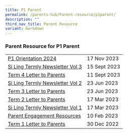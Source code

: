 ```yaml
---
title: P1 Parent
permalink: /parents-hub/Parent-resource/p1parent/
description: ""
third_nav_title: Parent Resource
variant: markdown
---
```

### Parent Resource for P1 Parent

|  |  |
|---|---|
|[P1 Orientation 2024](/files/P1_Orientation_2023_FOR_2024_P1__10_Nov_compressed.pdf)| 17 Nov 2023
|[Si Ling Termly Newsletter Vol 3](/files/Parent_Hub/term%204%202023%20slps%20newsletter%20updated.pdf)| 15 Sept 2023 
|[Term 4 Letter to Parents](/files/Parent_Hub/2023%20term%204%20letter.pdf)|11 Sept 2023
|[Si Ling Termly Newsletter Vol 2](/files/Parent_Hub/Parent_Resource/term%203%202023%20slps%20newsletter.pdf)| 23 Jun 2023 
|[Term 3 Letter to Parents](/files/Parent_Hub/Parent_Resource/2023%20term%203%20coe%20letter.pdf)| 23 Jun 2023 
|[Term 2 Letter to Parents ](/files/Parent_Hub/Parent_Resource/2023%20term%202%20%20letter.pdf)| 17 Mar 2023
| [Si Ling Termly Newsletter Vol 1](/files/Parent_Hub/Parent_Resource/Si_Ling_Termly_Newsletter_Volume_1.pdf) |17 Mar 2023 |
| [Parent Engagement Resources](/files/Parent_Hub/2023_P1/Briefing%20cum%20Bonding%20Session%20for%20P1%20Parents_v3.pdf)|  10 Feb 2023 |
| [Term 1 Letter to Parents](/files/Parent_Hub/2023_TERM_1_COE_Website.pdf) | 30 Dec 2022 |